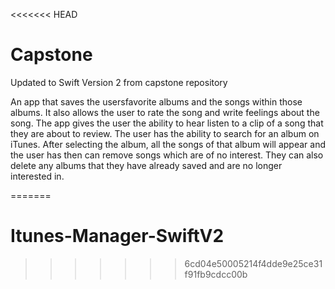 <<<<<<< HEAD
# Capstone
Updated to Swift Version 2 from capstone repository

An app that saves the usersfavorite albums and the songs within those albums. It also allows the user to rate the song and write feelings about the song. The app gives the user the ability   to hear listen to a clip of a song that they are about to review.
The user has the ability to search for an album on iTunes. After selecting the album, all the songs of that album will appear and the user has then can remove songs which are of no interest. They can also delete any albums that they have already saved and are no longer interested in.

=======
# Itunes-Manager-SwiftV2
>>>>>>> 6cd04e50005214f4dde9e25ce31f91fb9cdcc00b
